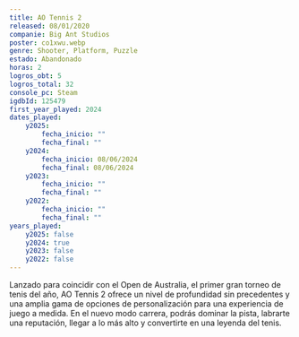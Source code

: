```yaml
---
title: AO Tennis 2
released: 08/01/2020
companie: Big Ant Studios
poster: co1xwu.webp
genre: Shooter, Platform, Puzzle
estado: Abandonado
horas: 2
logros_obt: 5
logros_total: 32
console_pc: Steam
igdbId: 125479
first_year_played: 2024
dates_played:
    y2025:
        fecha_inicio: ""
        fecha_final: ""
    y2024:
        fecha_inicio: 08/06/2024
        fecha_final: 08/06/2024
    y2023:
        fecha_inicio: ""
        fecha_final: ""
    y2022:
        fecha_inicio: ""
        fecha_final: ""
years_played:
    y2025: false
    y2024: true
    y2023: false
    y2022: false
---
```


Lanzado para coincidir con el Open de Australia, el primer gran torneo de tenis del año, AO Tennis 2 ofrece un nivel de profundidad sin precedentes y una amplia gama de opciones de personalización para una experiencia de juego a medida. En el nuevo modo carrera, podrás dominar la pista, labrarte una reputación, llegar a lo más alto y convertirte en una leyenda del tenis.